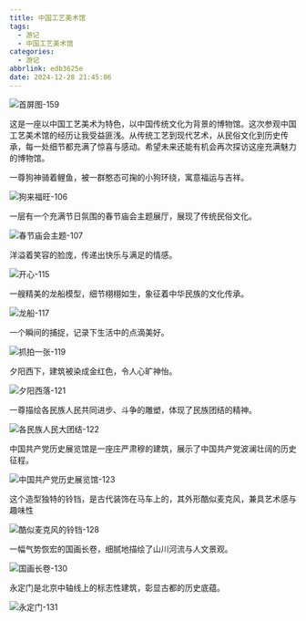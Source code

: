 ```yaml
---
title: 中国工艺美术馆
tags:
  - 游记
  - 中国工艺美术馆
categories:
  - 游记
abbrlink: edb3625e
date: 2024-12-28 21:45:06
---
```


![首屏图-159](https://s21.ax1x.com/2025/03/14/pEaMvan.jpg)

<!-- more -->

这是一座以中国工艺美术为特色，以中国传统文化为背景的博物馆。这次参观中国工艺美术馆的经历让我受益匪浅。从传统工艺到现代艺术，从民俗文化到历史传承，每一处细节都充满了惊喜与感动。希望未来还能有机会再次探访这座充满魅力的博物馆。

一尊狗神骑着鲤鱼，被一群憨态可掬的小狗环绕，寓意福运与吉祥。

![狗来福旺-106](https://s21.ax1x.com/2025/03/14/pEaMHxS.jpg)

一层有一个充满节日氛围的春节庙会主题展厅，展现了传统民俗文化。

![春节庙会主题-107](https://s21.ax1x.com/2025/03/14/pEaMqKg.jpg)

洋溢着笑容的脸庞，传递出快乐与满足的情感。

![开心-115](https://s21.ax1x.com/2025/03/14/pEaMLrQ.jpg)

一艘精美的龙船模型，细节栩栩如生，象征着中华民族的文化传承。

![龙船-117](https://s21.ax1x.com/2025/03/14/pEaMObj.jpg)

一个瞬间的捕捉，记录下生活中的点滴美好。

![抓拍一张-119](https://s21.ax1x.com/2025/03/14/pEaM728.jpg)

夕阳西下，建筑被染成金红色，令人心旷神怡。

![夕阳西落-121](https://s21.ax1x.com/2025/03/14/pEaMvan.jpg)

一尊描绘各民族人民共同进步、斗争的雕塑，体现了民族团结的精神。

![各民族人民大团结-122](https://s21.ax1x.com/2025/03/14/pEaMjVs.jpg)

中国共产党历史展览馆是一座庄严肃穆的建筑，展示了中国共产党波澜壮阔的历史征程。

![中国共产党历史展览馆-123](https://s21.ax1x.com/2025/03/14/pEaMx5q.jpg)

这个造型独特的铃铛，是古代装饰在马车上的，其外形酷似麦克风，兼具艺术感与趣味性

![酷似麦克风的铃铛-128](https://s21.ax1x.com/2025/03/13/pEUHlFO.jpg)

一幅气势恢宏的国画长卷，细腻地描绘了山川河流与人文景观。

![国画长卷-130](https://s21.ax1x.com/2025/03/13/pEUHMTK.jpg)

永定门是北京中轴线上的标志性建筑，彰显古都的历史底蕴。

![永定门-131](https://s21.ax1x.com/2025/03/13/pEUHGSH.jpg)
